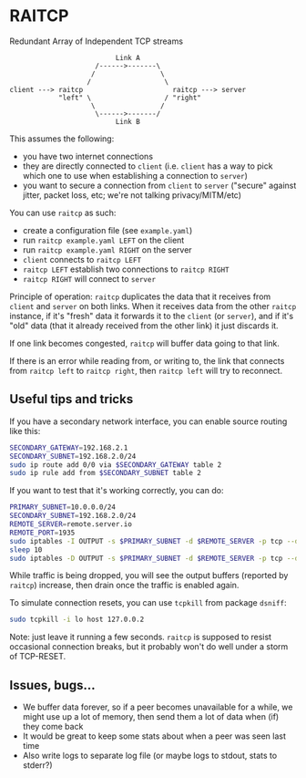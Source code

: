 # RAITCP

Redundant Array of Independent TCP streams


```
                          Link A
                     /------>-------\
                    /                \
                   /                  \
client ---> raitcp                      raitcp ---> server
            "left" \                  / "right"
                    \                /
                     \------>-------/
                          Link B
```

This assumes the following:

- you have two internet connections
- they are directly connected to `client`
  (i.e. `client` has a way to pick which one to use
  when establishing a connection to `server`)
- you want to secure a connection from `client` to `server`
  ("secure" against jitter, packet loss, etc; we're not
  talking privacy/MITM/etc)

You can use `raitcp` as such:

- create a configuration file (see `example.yaml`)
- run `raitcp example.yaml LEFT` on the client
- run `raitcp example.yaml RIGHT` on the server
- `client` connects to `raitcp LEFT`
- `raitcp LEFT` establish two connections to `raitcp RIGHT`
- `raitcp RIGHT` will connect to `server`

Principle of operation: `raitcp` duplicates the data that
it receives from `client` and `server` on both links.
When it receives data from the other `raitcp` instance,
if it's "fresh" data it forwards it to the `client` (or
`server`), and if it's "old" data (that it already received
from the other link) it just discards it.

If one link becomes congested, `raitcp` will buffer data going
to that link.

If there is an error while reading from, or writing to, the
link that connects from `raitcp left` to `raitcp right`,
then `raitcp left` will try to reconnect.

## Useful tips and tricks

If you have a secondary network interface, you can enable source
routing like this:

```bash
SECONDARY_GATEWAY=192.168.2.1
SECONDARY_SUBNET=192.168.2.0/24
sudo ip route add 0/0 via $SECONDARY_GATEWAY table 2
sudo ip rule add from $SECONDARY_SUBNET table 2
```

If you want to test that it's working correctly, you can do:
```bash
PRIMARY_SUBNET=10.0.0.0/24
SECONDARY_SUBNET=192.168.2.0/24
REMOTE_SERVER=remote.server.io
REMOTE_PORT=1935
sudo iptables -I OUTPUT -s $PRIMARY_SUBNET -d $REMOTE_SERVER -p tcp --dport $REMOTE_PORT -j DROP
sleep 10
sudo iptables -D OUTPUT -s $PRIMARY_SUBNET -d $REMOTE_SERVER -p tcp --dport $REMOTE_PORT -j DROP
```

While traffic is being dropped, you will see the output buffers
(reported by `raitcp`) increase, then drain once the traffic is
enabled again.

To simulate connection resets, you can use `tcpkill` from package `dsniff`:

```bash
sudo tcpkill -i lo host 127.0.0.2
```

Note: just leave it running a few seconds. `raitcp` is supposed to resist
occasional connection breaks, but it probably won't do well under a storm
of TCP-RESET.

## Issues, bugs...

- We buffer data forever, so if a peer becomes unavailable for a while,
  we might use up a lot of memory, then send them a lot of data when (if)
  they come back
- It would be great to keep some stats about when a peer was seen last time
- Also write logs to separate log file (or maybe logs to stdout, stats to stderr?)
